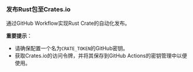 ### 发布Rust包至Crates.io

通过GitHub Workflow实现Rust Crate的自动化发布。

**重要提示**：

- 请确保配置一个名为`CRATE_TOKEN`的GitHub密钥。
- 获取Crates.io的访问令牌，并将其保存到GitHub Actions的密钥管理中以便使用。